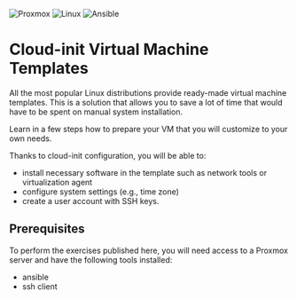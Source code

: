 ![Proxmox](https://img.shields.io/badge/proxmox-proxmox?style=for-the-badge&logo=proxmox&logoColor=%23E57000&labelColor=%232b2a33&color=%232b2a33)
![Linux](https://img.shields.io/badge/Linux-FCC624?style=for-the-badge&logo=linux&logoColor=black)
![Ansible](https://img.shields.io/badge/ansible-%231A1918.svg?style=for-the-badge&logo=ansible&logoColor=white)

# Cloud-init Virtual Machine Templates
All the most popular Linux distributions provide ready-made virtual machine templates. This is a solution that allows you to save a lot of time that would have to be spent on manual system installation.

Learn in a few steps how to prepare your VM that you will customize to your own needs.

Thanks to cloud-init configuration, you will be able to:
* install necessary software in the template such as network tools or virtualization agent
* configure system settings (e.g., time zone)
* create a user account with SSH keys.

## Prerequisites
To perform the exercises published here, you will need access to a Proxmox server and have the following tools installed:
* ansible
* ssh client